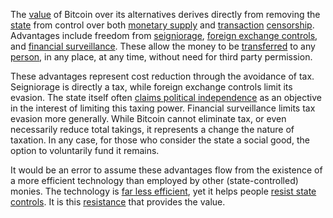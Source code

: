The [value](Glossary#value) of Bitcoin over its alternatives derives directly from removing the [state](Glossary#state) from control over both [monetary supply](Glossary#subsidy) and [transaction](Glossary#transaction) [censorship](Glossary#censorship). Advantages include freedom from [seigniorage](https://en.m.wikipedia.org/wiki/Seigniorage), [foreign exchange controls](https://en.m.wikipedia.org/wiki/Foreign_exchange_controls), and [financial surveillance](https://en.m.wikipedia.org/wiki/Know_your_customer). These allow the money to be [transferred](Glossary#transfer) to any [person](Glossary#person), in any place, at any time, without need for third party permission.

These advantages represent cost reduction through the avoidance of tax. Seigniorage is directly a tax, while foreign exchange controls limit its evasion. The state itself often [claims political independence](https://www.federalreserve.gov/faqs/about_12799.htm) as an objective in the interest of limiting this taxing power. Financial surveillance limits tax evasion more generally. While Bitcoin cannot eliminate tax, or even necessarily reduce total takings, it represents a change the nature of taxation. In any case, for those who consider the state a social good, the option to voluntarily fund it remains.

It would be an error to assume these advantages flow from the existence of a more efficient technology than employed by other (state-controlled) monies. The technology is [far less efficient](Scalability-Principle), yet it helps people [resist state controls](Risk-Sharing-Principle). It is this [resistance](Axiom-of-Resistance) that provides the value.